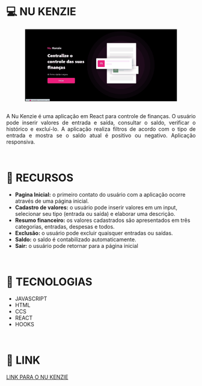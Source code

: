 <h1>💻 NU KENZIE</h1>

<div style="display:flex; justify-content:center">
<img width="80%" src="./src/assets/nu-kenzie.gif"/>
</div>
<br>

<p style="text-align:justify">A Nu Kenzie é uma aplicação em React para controle de finanças. O usuário pode inserir valores de entrada e saída, consultar o saldo, verificar o histórico e excluí-lo. A aplicação realiza filtros de acordo com o tipo de entrada e mostra se o saldo atual é positivo ou negativo. Aplicação responsiva.</p><br>

<h1>🔨 RECURSOS</h1>

<ul>
<li><strong>Pagina Inicial:</strong> o primeiro contato do usuário com a aplicação ocorre através de uma página inicial.</li>
<li><strong>Cadastro de valores:</strong> o usuário pode inserir valores em um input, selecionar seu tipo (entrada ou saída) e elaborar uma descrição.</li>
<li><strong>Resumo financeiro:</strong> os valores cadastrados são apresentados em três categorias, entradas, despesas e todos.</li>
<li><strong>Exclusão:</strong> o usuário pode excluir quaisquer entradas ou saídas.</li>
<li><strong>Saldo:</strong> o saldo é contabilizado automaticamente.</li>
<li><strong>Sair:</strong> o usuário pode retornar para a página inicial</li>

</ul><br>

<h1>🚀 TECNOLOGIAS</h1>

<ul>
<li>JAVASCRIPT</li>
<li>HTML</li>
<li>CCS</li>
<li>REACT</li>
<li>HOOKS</li>
</ul><br>

<h1>🔗 LINK</h1>

<a href="https://react-entrega-s1-nu-kenzie-elizeu-vasconcelos1992.vercel.app/" target="_blank">LINK PARA O NU KENZIE</a>
